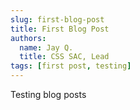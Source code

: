 ```yaml
---
slug: first-blog-post
title: First Blog Post
authors:
  name: Jay Q.
  title: CSS SAC, Lead
tags: [first post, testing]
---
```


Testing blog posts
